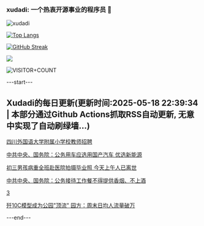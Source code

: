 ### xudadi: 一个热衷开源事业的程序员 👋

![xudadi](https://github-readme-stats-git-masterorgs-github-readme-stats-team.vercel.app/api?username=xudadi)

[![Top Langs](https://github-readme-stats.vercel.app/api/top-langs/?username=xudadi)](https://github.com/anuraghazra/github-readme-stats)

[![GitHub Streak](https://streak-stats.demolab.com?user=xudadi&locale=zh_Hans)](https://git.io/streak-stats)

![](https://raw.githubusercontent.com/xudadi/xudadi/main/assets/github-contribution-grid-snake.svg)

![VISITOR+COUNT](https://komarev.com/ghpvc/?username=xudadi&label=VISITOR+COUNT)


---start---

## Xudadi的每日更新(更新时间:2025-05-18 22:39:34 | 本部分通过Github Actions抓取RSS自动更新, 无意中实现了自动刷绿墙...)

[四川外国语大学附属小学校教师招聘](https://www.gongkaoleida.com/article/2404569)

[中共中央、国务院：公务用车应选用国产汽车 优选新能源](https://m.163.com/news/article/JVS3EIQ30530M570.html)

[初三男孩病重全班赴医院拍摄毕业照 今天上午人已离世](https://m.163.com/news/article/JVS6GSPC0514EGPO.html)

[中共中央、国务院：公务接待工作餐不得提供香烟、不上酒](https://m.163.com/news/article/JVS3EM550530M570.html)

[3](https://m.163.com/touch/news/sub/domestic)

[歼10C模型成为公园"顶流" 园方：周末日均人流量破万](https://m.163.com/news/article/JVS0TCE10514D3UH.html)

---end---
